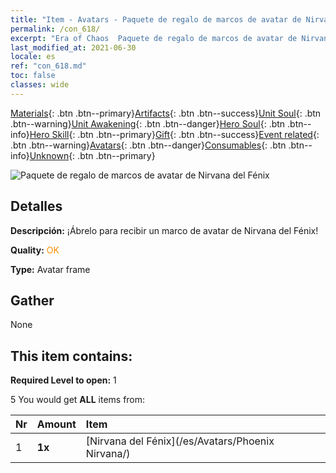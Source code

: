 ```yaml
---
title: "Item - Avatars - Paquete de regalo de marcos de avatar de Nirvana del Fénix"
permalink: /con_618/
excerpt: "Era of Chaos  Paquete de regalo de marcos de avatar de Nirvana del Fénix"
last_modified_at: 2021-06-30
locale: es
ref: "con_618.md"
toc: false
classes: wide
---
```

 [Materials](/ItemsES/){: .btn .btn--primary}[Artifacts](/ItemsES/Artifacts/){: .btn .btn--success}[Unit Soul](/ItemsES/UnitSoul/){: .btn .btn--warning}[Unit Awakening](/ItemsES/UnitAwakening/){: .btn .btn--danger}[Hero Soul](/ItemsES/HeroSoul/){: .btn .btn--info}[Hero Skill](/ItemsES/HeroSkill/){: .btn .btn--primary}[Gift](/ItemsES/Gift/){: .btn .btn--success}[Event related](/ItemsES/Events/){: .btn .btn--warning}[Avatars](/ItemsES/Avatars/){: .btn .btn--danger}[Consumables](/ItemsES/Consumables/){: .btn .btn--info}[Unknown](/ItemsES/Unknown/){: .btn .btn--primary}

 ![Paquete de regalo de marcos de avatar de Nirvana del Fénix](/images/t/i_907003.png)

## Detalles
 **Descripción:** ¡Ábrelo para recibir un marco de avatar de Nirvana del Fénix!

 **Quality:** <span style="color: #FF8C00">OK</span>

 **Type:** Avatar frame

## Gather

  None

## This item contains:

 **Required Level to open:** 1

 5 You would get **ALL** items  from:

  | Nr | Amount |     Item    |
  |:---|:-------|:------------|
  | 1 |  **1x** | [Nirvana del Fénix](/es/Avatars/Phoenix Nirvana/) |  | 
